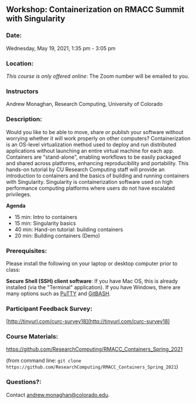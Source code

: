 ## Workshop: Containerization on RMACC Summit with Singularity

### Date: 
Wednesday, May 19, 2021, 1:35 pm - 3:05 pm

### Location: 

_This course is only offered online_: The Zoom number will be emailed to you.


### Instructors 
Andrew Monaghan, Research Computing, University of Colorado

### Description: 
Would you like to be able to move, share or publish your software without worrying whether it will work properly on other computers? Containerization is an OS-level virtualization method used to deploy and run distributed applications without launching an entire virtual machine for each app. Containers are "stand-alone", enabling workflows to be easily packaged and shared across platforms, enhancing reproducibility and portability. This hands-on tutorial by CU Research Computing staff will provide an introduction to containers and the basics of building and running containers with Singularity. Singularity is containerization software used on high performance computing platforms where users do not have escalated privileges.

__Agenda__
* 15 min: Intro to containers
* 15 min: Singularity basics
* 40 min: Hand-on tutorial: building containers
* 20 min: Building containers (Demo)

### Prerequisites: 

Please install the following on your laptop or desktop computer prior to class:

__Secure Shell (SSH) client software__:  If you have Mac OS, this is already installed (via the "Terminal" application).  If you have Windows, there are many options such as [PuTTY](https://www.putty.org) and [GitBASH](https://gitforwindows.org).  

### Participant Feedback Survey: 
[http://tinyurl.com/curc-survey18](http://tinyurl.com/curc-survey18)

### Course Materials: 
https://github.com/ResearchComputing/RMACC_Containers_Spring_2021

(from command line: `git clone https://github.com/ResearchComputing/RMACC_Containers_Spring_2021`)

### Questions?:
Contact andrew.monaghan@colorado.edu.


